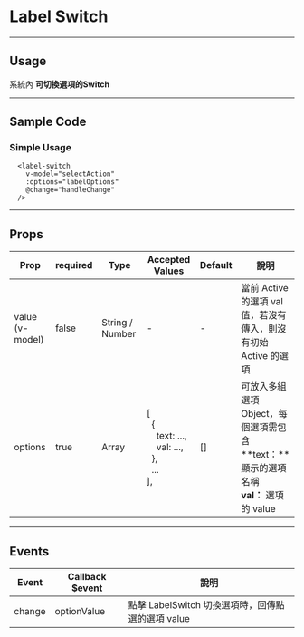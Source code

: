 # Label Switch
----------------

## Usage
系統內 **可切換選項的Switch**

---
## Sample Code

### Simple Usage
```
  <label-switch
    v-model="selectAction"
    :options="labelOptions"
    @change="handleChange"
  />
```

---
## Props

| Prop | required | Type | Accepted Values | Default | 說明 |
|---|---|---|---|---|---|
| value<br>(v-model) | false | String / Number | - | - | 當前 Active 的選項 val 值，若沒有傳入，則沒有初始 Active 的選項
| options | true | Array | [<br>&nbsp;&nbsp;{<br>&nbsp;&nbsp;&nbsp;&nbsp;text: ...,<br>&nbsp;&nbsp;&nbsp;&nbsp;val: ...,<br>&nbsp;&nbsp;},<br>&nbsp;&nbsp;...<br>], | [] | 可放入多組選項 Object，每個選項需包含<br>**text：**顯示的選項名稱<br>**val：** 選項的 value

---
## Events

| Event | Callback $event | 說明 |
|---|---|---|
| change | optionValue | 點擊 LabelSwitch 切換選項時，回傳點選的選項 value